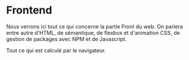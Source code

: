 # Frontend

Nous verrons ici tout ce qui concerne la partie Front du web.
On parlera entre autre d'HTML, de sémantique, de flexbox et d'animation CSS, de gestion de packages avec NPM et de Javascript.

Tout ce qui est calculé par le navigateur.
